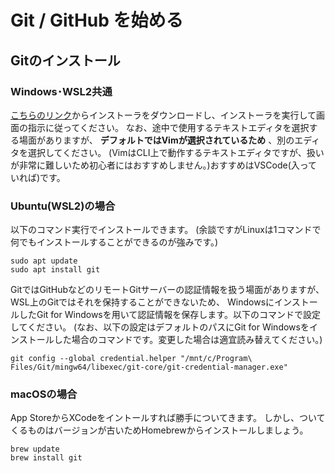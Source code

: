 # Git / GitHub を始める

## Gitのインストール

### Windows･WSL2共通

[こちらのリンク](https://git-scm.com/download/win)からインストーラをダウンロードし、インストーラを実行して画面の指示に従ってください。
なお、途中で使用するテキストエディタを選択する場面がありますが、 **デフォルトではVimが選択されているため** 、別のエディタを選択してください。
(VimはCLI上で動作するテキストエディタですが、扱いが非常に難しいため初心者にはおすすめしません。)おすすめはVSCode(入っていれば)です。

### Ubuntu(WSL2)の場合

以下のコマンド実行でインストールできます。
(余談ですがLinuxは1コマンドで何でもインストールすることができるのが強みです。)

```shell
sudo apt update
sudo apt install git
```

GitではGitHubなどのリモートGitサーバーの認証情報を扱う場面がありますが、WSL上のGitではそれを保持することができないため、
WindowsにインストールしたGit for Windowsを用いて認証情報を保存します。以下のコマンドで設定してください。
(なお、以下の設定はデフォルトのパスにGit for Windowsをインストールした場合のコマンドです。変更した場合は適宜読み替えてください。)

```shell
git config --global credential.helper "/mnt/c/Program\ Files/Git/mingw64/libexec/git-core/git-credential-manager.exe"
```

### macOSの場合

App StoreからXCodeをイントールすれば勝手についてきます。
しかし、ついてくるものはバージョンが古いためHomebrewからインストールしましょう。

```shell
brew update
brew install git
```

